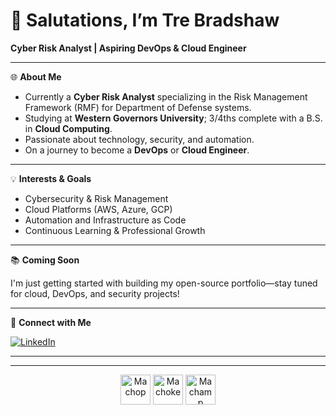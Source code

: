 # 👋 Salutations, I’m Tre Bradshaw

**Cyber Risk Analyst | Aspiring DevOps & Cloud Engineer**

---

🌐 **About Me**

- Currently a **Cyber Risk Analyst** specializing in the Risk Management Framework (RMF) for Department of Defense systems.
- Studying at **Western Governors University**; 3/4ths complete with a B.S. in **Cloud Computing**.
- Passionate about technology, security, and automation.
- On a journey to become a **DevOps** or **Cloud Engineer**.

---

💡 **Interests & Goals**

- Cybersecurity & Risk Management
- Cloud Platforms (AWS, Azure, GCP)
- Automation and Infrastructure as Code
- Continuous Learning & Professional Growth

---

📚 **Coming Soon**

I'm just getting started with building my open-source portfolio—stay tuned for cloud, DevOps, and security projects!

---

🔗 **Connect with Me**

[![LinkedIn](https://img.shields.io/badge/LinkedIn-blue?logo=linkedin)](https://www.linkedin.com/in/tre-b-624741155/)

---

<!-- Other content above -->

<hr/>

<!-- Pokémon Icons Section -->
<div align="center">
  <img src="https://github.com/HybridShivam/Pokemon/blob/main/images/pokemon/066.png?raw=true" alt="Machop" width="48" height="48" />
  <img src="https://github.com/HybridShivam/Pokemon/blob/main/images/pokemon/067.png?raw=true" alt="Machoke" width="48" height="48" />
  <img src="https://github.com/HybridShivam/Pokemon/blob/main/images/pokemon/068.png?raw=true" alt="Machamp" width="48" height="48" />
</div>
